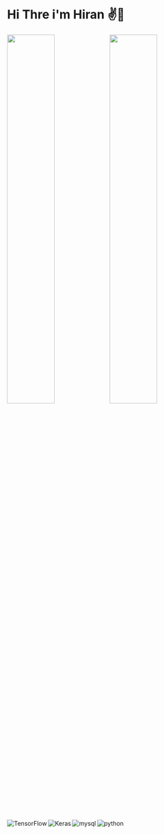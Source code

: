 # Hi Thre i'm  Hiran ✌️🙌
<img align="left" width=47% src="https://github-readme-stats.vercel.app/api?username=Hirann97&show_icons=true&theme=radical" />
<img align="left" width=47% src="https://github-readme-stats.vercel.app/api/top-langs/?username=Hirann97&layout=compact)](https://github.com/Hirann97/github-readme-stats)" />

<img align="left" alt="TensorFlow" src="https://img.shields.io/badge/TensorFlow-FF6F00?style=for-the-badge&logo=tensorflow&logoColor=white" />
<img align="left" alt="Keras" src="https://img.shields.io/badge/Keras-FF0000?style=for-the-badge&logo=keras&logoColor=white" />
<img align="left" alt="mysql" src="https://img.shields.io/badge/MySQL-005C84?style=for-the-badge&logo=mysql&logoColor=white" />
<img alt="python" src="https://img.shields.io/badge/Python-FFD43B?style=for-the-badge&logo=python&logoColor=blue" />
